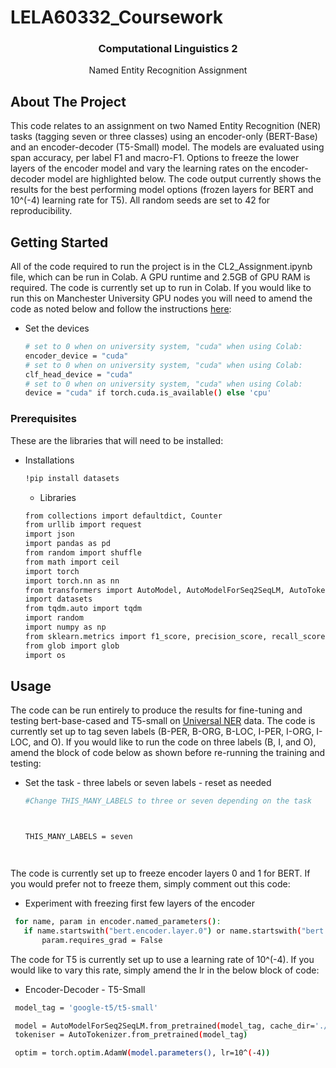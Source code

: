 # LELA60332_Coursework

<h3 align="center">Computational Linguistics 2</h3>

  <p align="center">
    Named Entity Recognition Assignment
  </p>
</div>

<!-- ABOUT THE PROJECT -->
## About The Project

This code relates to an assignment on two Named Entity Recognition (NER) tasks (tagging seven or three classes) using an encoder-only (BERT-Base) and an encoder-decoder (T5-Small) model. The models are evaluated using span accuracy, per label F1 and macro-F1. Options to freeze the lower layers of the encoder model and vary the learning rates on the encoder-decoder model are highlighted below. The code output currently shows the results for the best performing model options (frozen layers for BERT and 10^(-4) learning rate for T5). All random seeds are set to 42 for reproducibility.

<!-- GETTING STARTED -->
## Getting Started

All of the code required to run the project is in the CL2_Assignment.ipynb file, which can be run in Colab. A GPU runtime and 2.5GB of GPU RAM is required. The code is currently set up to run in Colab. If you would like to run this on Manchester University GPU nodes you will need to amend the code as noted below and follow the instructions [here](https://livemanchesterac-my.sharepoint.com/:w:/g/personal/dmitry_nikolaev_manchester_ac_uk/EQVPI6GKWN5LsYQoHkFOItAB05Nv6EeRyZDhzuNjFwPcuw):

* Set the devices
  ```sh
  # set to 0 when on university system, "cuda" when using Colab:
  encoder_device = "cuda"
  # set to 0 when on university system, "cuda" when using Colab:
  clf_head_device = "cuda"
  # set to 0 when on university system, "cuda" when using Colab:
  device = "cuda" if torch.cuda.is_available() else 'cpu'
  ```

### Prerequisites

These are the libraries that will need to be installed:
* Installations
  ```sh
  !pip install datasets
  ```
  * Libraries
  ```sh
  from collections import defaultdict, Counter
  from urllib import request
  import json
  import pandas as pd
  from random import shuffle
  from math import ceil
  import torch
  import torch.nn as nn
  from transformers import AutoModel, AutoModelForSeq2SeqLM, AutoTokenizer, get_scheduler, BitsAndBytesConfig
  import datasets
  from tqdm.auto import tqdm
  import random
  import numpy as np
  from sklearn.metrics import f1_score, precision_score, recall_score
  from glob import glob
  import os
  ```

<!-- USAGE EXAMPLES -->
## Usage

The code can be run entirely to produce the results for fine-tuning and testing bert-base-cased and T5-small on [Universal NER](https://www.universalner.org) data. The code is currently set up to tag seven labels (B-PER, B-ORG, B-LOC, I-PER, I-ORG, I-LOC, and O). If you would like to run the code on three labels (B, I, and O), amend the block of code below as shown before re-running the training and testing:

* Set the task - three labels or seven labels - reset as needed
  ```sh
  #Change THIS_MANY_LABELS to three or seven depending on the task



  THIS_MANY_LABELS = seven




  ```
The code is currently set up to freeze encoder layers 0 and 1 for BERT. If you would prefer not to freeze them, simply comment out this code:

* Experiment with freezing first few layers of the encoder
 ```sh
  for name, param in encoder.named_parameters():
    if name.startswith("bert.encoder.layer.0") or name.startswith("bert.encoder.layer.1"):
        param.requires_grad = False
  ```
The code for T5 is currently set up to use a learning rate of 10^(-4). If you would like to vary this rate, simply amend the lr in the below block of code:

* Encoder-Decoder - T5-Small
 ```sh
  model_tag = 'google-t5/t5-small'

  model = AutoModelForSeq2SeqLM.from_pretrained(model_tag, cache_dir='./hf_cache').to(device)
  tokeniser = AutoTokenizer.from_pretrained(model_tag)

  optim = torch.optim.AdamW(model.parameters(), lr=10^(-4))
  ```
